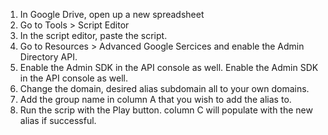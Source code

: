 1) In Google Drive, open up a new spreadsheet 
2) Go to Tools > Script Editor
3) In the script editor, paste the script. 
4) Go to Resources > Advanced Google Sercices and enable the Admin Directory API. 
5) Enable the Admin SDK in the API console as well. Enable the Admin SDK in the API console as well.
6) Change the domain, desired alias subdomain all to your own domains.
7) Add the group name in column A that you wish to add the alias to.
8) Run the scrip with the Play button. column C will populate with the new alias if successful.
